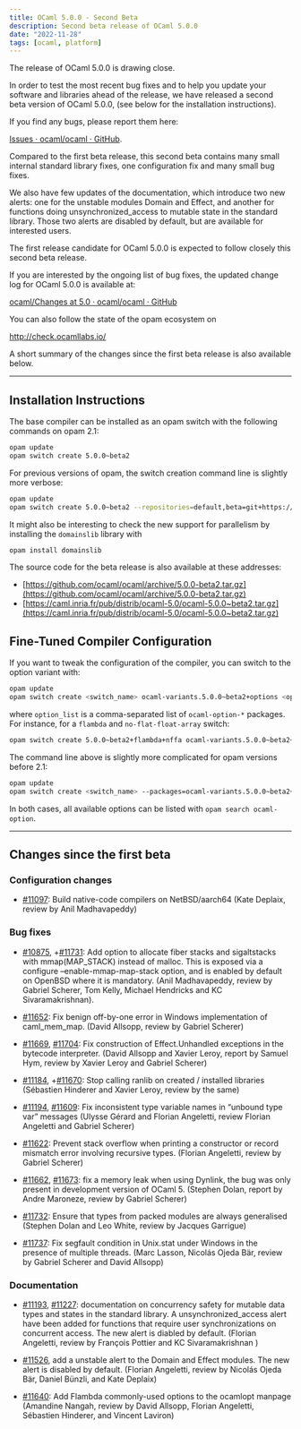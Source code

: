 ```yaml
---
title: OCaml 5.0.0 - Second Beta
description: Second beta release of OCaml 5.0.0
date: "2022-11-28"
tags: [ocaml, platform]
---
```


The release of OCaml 5.0.0 is drawing close.

In order to test the most recent bug fixes and to help you update your software
and libraries ahead of the release, we have released a second beta version of
OCaml 5.0.0, (see below for the installation instructions).

If you find any bugs, please report them here:

[Issues · ocaml/ocaml · GitHub](https://github.com/ocaml/ocaml/issues).

Compared to the first beta release, this second beta contains many small
internal standard library fixes, one configuration fix and many small bug fixes.

We also have few updates of the documentation, which introduce two new alerts:
one for the unstable modules Domain and Effect, and another for functions doing
unsynchronized_access to mutable state in the standard library. Those two alerts
are disabled by default, but are available for interested users.

The first release candidate for OCaml 5.0.0 is expected to follow closely this
second beta release.

If you are interested by the ongoing list of bug fixes, the updated change log
for OCaml 5.0.0 is available at:

[ocaml/Changes at 5.0 · ocaml/ocaml · GitHub](https://github.com/ocaml/ocaml/blob/5.0/Changes)

You can also follow the state of the opam ecosystem on

http://check.ocamllabs.io/

A short summary of the changes since the first beta release is also available below.

---
## Installation Instructions

The base compiler can be installed as an opam switch with the following commands
on opam 2.1:
```bash
opam update
opam switch create 5.0.0~beta2
```

For previous versions of opam, the switch creation command line is slightly more verbose:
```bash
opam update
opam switch create 5.0.0~beta2 --repositories=default,beta=git+https://github.com/ocaml/ocaml-beta-repository.git
```

It might also be interesting to check the new support for parallelism by installing
the `domainslib` library with

```bash
opam install domainslib
```

The source code for the beta release is also available at these addresses:

* [https://github.com/ocaml/ocaml/archive/5.0.0-beta2.tar.gz](https://github.com/ocaml/ocaml/archive/5.0.0-beta2.tar.gz)
* [https://caml.inria.fr/pub/distrib/ocaml-5.0/ocaml-5.0.0~beta2.tar.gz](https://caml.inria.fr/pub/distrib/ocaml-5.0/ocaml-5.0.0~beta2.tar.gz)

## Fine-Tuned Compiler Configuration

If you want to tweak the configuration of the compiler, you can switch to the option variant with:
```bash
opam update
opam switch create <switch_name> ocaml-variants.5.0.0~beta2+options <option_list>
```
where `option_list` is a comma-separated list of `ocaml-option-*` packages. For instance, for a `flambda` and `no-flat-float-array` switch:
```bash
opam switch create 5.0.0~beta2+flambda+nffa ocaml-variants.5.0.0~beta2+options ocaml-option-flambda ocaml-option-no-flat-float-array
```
The command line above is slightly more complicated for opam versions before 2.1:
```bash
opam update
opam switch create <switch_name> --packages=ocaml-variants.5.0.0~beta2+options,<option_list> --repositories=default,beta=git+https://github.com/ocaml/ocaml-beta-repository.git
```

In both cases, all available options can be listed with `opam search ocaml-option`.

---
## Changes since the first beta

### Configuration changes

- [#11097](https://github.com/ocaml/ocaml/issues/11097): Build native-code
compilers on NetBSD/aarch64 (Kate Deplaix, review by Anil Madhavapeddy)

### Bug fixes

- [#10875](https://github.com/ocaml/ocaml/issues/10875),
+[#11731](https://github.com/ocaml/ocaml/issues/11731): Add option to allocate
fiber stacks and sigaltstacks with mmap(MAP_STACK) instead of malloc. This is
exposed via a configure –enable-mmap-map-stack option, and is enabled by default
on OpenBSD where it is mandatory. (Anil Madhavapeddy, review by Gabriel Scherer,
Tom Kelly, Michael Hendricks and KC Sivaramakrishnan).

- [#11652](https://github.com/ocaml/ocaml/issues/11652): Fix benign off-by-one
error in Windows implementation of caml_mem_map. (David Allsopp, review by
Gabriel Scherer)

- [#11669](https://github.com/ocaml/ocaml/issues/11669),
[#11704](https://github.com/ocaml/ocaml/issues/11704): Fix construction of
Effect.Unhandled exceptions in the bytecode interpreter. (David Allsopp and
Xavier Leroy, report by Samuel Hym, review by Xavier Leroy and Gabriel Scherer)

- [#11184](https://github.com/ocaml/ocaml/issues/11184),
+[#11670](https://github.com/ocaml/ocaml/issues/11670): Stop calling ranlib on
created / installed libraries (Sébastien Hinderer and Xavier Leroy, review by
the same)

- [#11194](https://github.com/ocaml/ocaml/issues/11194),
[#11609](https://github.com/ocaml/ocaml/issues/11609): Fix inconsistent type
variable names in “unbound type var” messages (Ulysse Gérard and Florian
Angeletti, review Florian Angeletti and Gabriel Scherer)

- [#11622](https://github.com/ocaml/ocaml/issues/11622): Prevent stack overflow
when printing a constructor or record mismatch error involving recursive types.
(Florian Angeletti, review by Gabriel Scherer)

- [#11662](https://github.com/ocaml/ocaml/issues/11662),
[#11673](https://github.com/ocaml/ocaml/issues/11673): fix a memory leak when
using Dynlink, the bug was only present in development version of OCaml 5.
(Stephen Dolan, report by Andre Maroneze, review by Gabriel Scherer)

- [#11732](https://github.com/ocaml/ocaml/issues/11732): Ensure that types from
packed modules are always generalised (Stephen Dolan and Leo White, review by
Jacques Garrigue)

- [#11737](https://github.com/ocaml/ocaml/issues/11737): Fix segfault condition
in Unix.stat under Windows in the presence of multiple threads. (Marc Lasson,
Nicolás Ojeda Bär, review by Gabriel Scherer and David Allsopp)

### Documentation

- [#11193](https://github.com/ocaml/ocaml/issues/11193),
[#11227](https://github.com/ocaml/ocaml/issues/11227): documentation on
concurrency safety for mutable data types and states in the standard library. A
unsynchronized_access alert have been added for functions that require user
synchronizations on concurrent access. The new alert is diabled by default.
(Florian Angeletti, review by François Pottier and KC Sivaramakrishnan )

- [#11526](https://github.com/ocaml/ocaml/issues/11526), add a unstable alert to
the Domain and Effect modules. The new alert is disabled by default. (Florian
Angeletti, review by Nicolás Ojeda Bär, Daniel Bünzli, and Kate Deplaix)

- [#11640](https://github.com/ocaml/ocaml/issues/11640): Add Flambda
commonly-used options to the ocamlopt manpage (Amandine Nangah, review by David
Allsopp, Florian Angeletti, Sébastien Hinderer, and Vincent Laviron)

